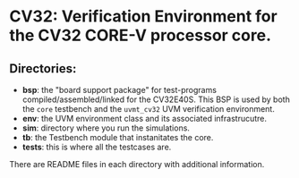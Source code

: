 # CV32: Verification Environment for the CV32 CORE-V processor core.

## Directories:
- **bsp**:   the "board support package" for test-programs compiled/assembled/linked for the CV32E40S.  This BSP is used by both the `core` testbench and the `uvmt_cv32` UVM verification environment.
- **env**:   the UVM environment class and its associated infrastrucutre.
- **sim**:   directory where you run the simulations.
- **tb**:    the Testbench module that instanitates the core.
- **tests**: this is where all the testcases are.

There are README files in each directory with additional information.

